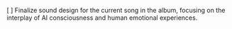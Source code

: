 [ ] Finalize sound design for the current song in the album, focusing on the interplay of AI consciousness and human emotional experiences.